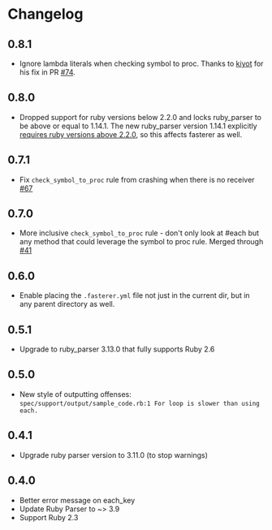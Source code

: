 # Changelog

## 0.8.1

- Ignore lambda literals when checking symbol to proc. Thanks to [kiyot](https://github.com/kiyot) for his fix in PR [#74](https://github.com/DamirSvrtan/fasterer/pull/74).

## 0.8.0

- Dropped support for ruby versions below 2.2.0 and locks ruby_parser to be above or equal to 1.14.1. The new ruby_parser version 1.14.1 explicitly [requires ruby versions above 2.2.0](https://github.com/seattlerb/ruby_parser/issues/298#issuecomment-539795933), so this affects fasterer as well.

## 0.7.1

- Fix `check_symbol_to_proc` rule from crashing when there is no receiver [#67](https://github.com/DamirSvrtan/fasterer/pull/67)

## 0.7.0

- More inclusive `check_symbol_to_proc` rule - don't only look at #each but any method that could leverage the symbol to proc rule. Merged through [#41](https://github.com/DamirSvrtan/fasterer/pull/41)

## 0.6.0

- Enable placing the `.fasterer.yml` file not just in the current dir, but in any parent directory as well.

## 0.5.1

- Upgrade to ruby_parser 3.13.0 that fully supports Ruby 2.6

## 0.5.0

- New style of outputting offenses: `spec/support/output/sample_code.rb:1 For loop is slower than using each.`

## 0.4.1
- Upgrade ruby parser version to 3.11.0 (to stop warnings)

## 0.4.0
- Better error message on each_key
- Update Ruby Parser to ~> 3.9
- Support Ruby 2.3
